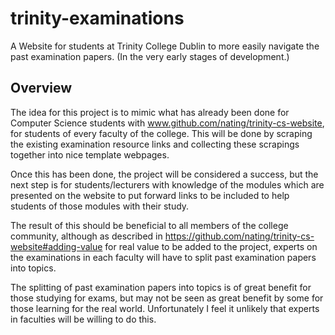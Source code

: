 # trinity-examinations
A Website for students at Trinity College Dublin to more easily navigate the past examination papers. (In the very early stages of development.)

## Overview
The idea for this project is to mimic what has already been done for Computer Science students with www.github.com/nating/trinity-cs-website, for students of every faculty of the college. This will be done by scraping the existing examination resource links and collecting these scrapings together into nice template webpages.  

Once this has been done, the project will be considered a success, but the next step is for students/lecturers with knowledge of the modules which are presented on the website to put forward links to be included to help students of those modules with their study.  

The result of this should be beneficial to all members of the college community, although as described in https://github.com/nating/trinity-cs-website#adding-value for real value to be added to the project, experts on the examinations in each faculty will have to split past examination papers into topics.

The splitting of past examination papers into topics is of great benefit for those studying for exams, but may not be seen as great benefit by some for those learning for the real world. Unfortunately I feel it unlikely that experts in faculties will be willing to do this.
